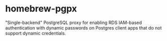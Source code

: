 # homebrew-pgpx
"Single-backend" PostgreSQL proxy for enabling RDS IAM-based authentication with dynamic passwords on Postgres client apps that do not support dynamic credentials.
